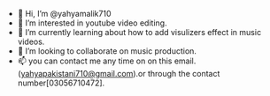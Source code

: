 - 👋 Hi, I’m @yahyamalik710
- 👀 I’m interested in youtube video editing.
- 🌱 I’m currently learning about how to add visulizers effect in music videos.
- 💞️ I’m looking to collaborate on music production.
- 📫 you can contact me any time on on this email.(yahyapakistani710@gmail.com).or through the contact number[03056710472].
